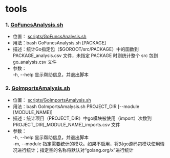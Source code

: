 # tools
### 1. [GoFuncsAnalysis.sh](scripts/GoFuncsAnalysis.sh)
- 位置： [scripts/GoFuncsAnalysis.sh](scripts/GoFuncsAnalysis.sh)
- 用法：bash GoFuncsAnalysis.sh [PACKAGE]
- 描述：统计Go指定包（$GOROOT/src/PACKAGE）中的函数到 PACKAGE_analysis.csv 文件，未指定 PACKAGE 时则统计整个 src 包到 go_analysis.csv 文件
- 参数：  
   -h, --help  显示帮助信息，并退出脚本
### 2. [GoImportsAmalysis.sh](scripts/GoImportsAmalysis.sh)
- 位置： [scripts/GoImportsAmalysis.sh](scripts/GoImportsAmalysis.sh)
- 用法：bash GoImportsAmalysis.sh PROJECT_DIR [--module [MODULE_NAME]]
- 描述：统计项目（PROJECT_DIR）中go模块被使用（import）次数到 PROJECT_DIR[_MODULE_NAME]_imports.csv 文件  
- 参数：  
   -h, --help  显示帮助信息，并退出脚本  
   -m, --module  指定需要统计的模块。如果不启用，将对go源码包模块使用情况进行统计；指定空的名称将默认对“golang.org/x”进行统计